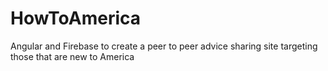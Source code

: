 # HowToAmerica
Angular and Firebase to create a peer to peer advice sharing site targeting those that are new to America
